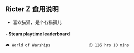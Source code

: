 ## Ricter Z 食用说明
- 喜欢猫猫，是个冇猫孤儿

<!-- steam-box start -->
#### - Steam playtime leaderboard
```text
🎮 World of Warships                 🕘 126 hrs 10 mins
```
<!-- Powered by https://github.com/YouEclipse/steam-box . -->
<!-- steam-box end -->
